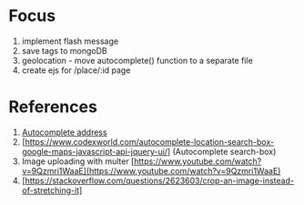 # Focus 
1. implement flash message
2. save tags to mongoDB
3. geolocation - move autocomplete() function to a separate file
4. create ejs for /place/:id page

# References
1. [Autocomplete address](https://www.youtube.com/watch?v=9Qzmri1WaaE)
2. [https://www.codexworld.com/autocomplete-location-search-box-google-maps-javascript-api-jquery-ui/]
 (Autocomplete search-box)
3. Image uploading with multer [https://www.youtube.com/watch?v=9Qzmri1WaaE](https://www.youtube.com/watch?v=9Qzmri1WaaE)
4. [https://stackoverflow.com/questions/2623603/crop-an-image-instead-of-stretching-it]

